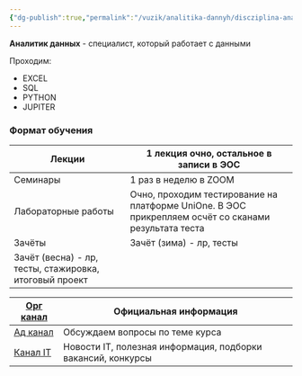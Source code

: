 ```yaml
---
{"dg-publish":true,"permalink":"/vuzik/analitika-dannyh/discziplina-analitika-dannyh/","tags":["gardenEntry"]}
---
```


**Аналитик данных** - специалист, который работает с данными

Проходим:

- EXCEL
- SQL
- PYTHON
- JUPITER

### Формат обучения

|Лекции|1 лекция очно, остальное в записи в ЭОС|
|---|---|
|Семинары|1 раз в неделю в ZOOM|
|Лабораторные работы|Очно, проходим тестирование на платформе UniOne. В ЭОС прикрепляем осчёт со сканами результата теста|
|Зачёты|Зачёт (зима) - лр, тесты|
|Зачёт (весна) - лр, тесты, стажировка, итоговый проект||

| [Орг канал](https://t.me/+QXtjuUtr37IyYjFi) | Официальная информация                                       |
| ------------------------------------------- | ------------------------------------------------------------ |
| [Ад канал](https://t.me/+Y2_wmHWrGjplNGZi)  | Обсуждаем вопросы по теме курса                              |
| [Канал IT](https://t.me/+Lwnm-eaXzyY0OTYy)  | Новости IT, полезная информация, подборки вакансий, конкурсы |
